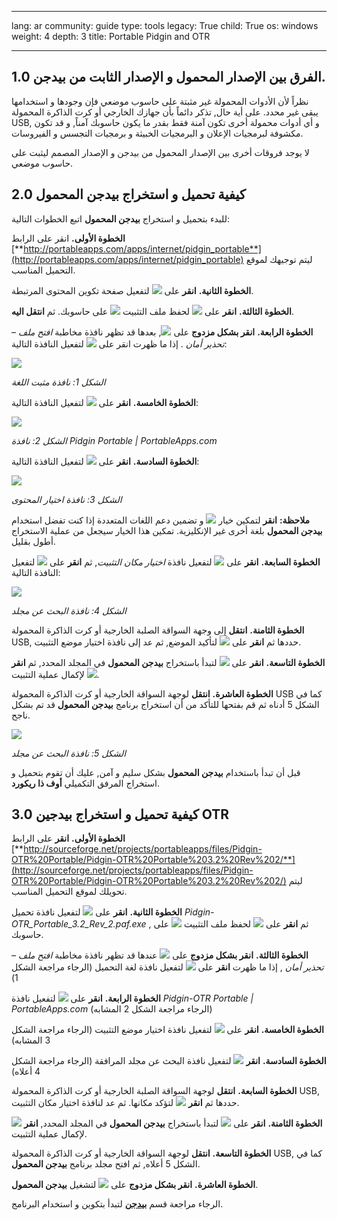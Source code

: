 

---

lang: ar
community: guide
type: tools
legacy: True
child: True
os: windows
weight: 4
depth: 3
title: Portable Pidgin and OTR

---

## 1.0	الفرق بين الإصدار المحمول و الإصدار الثابت من بيدجن. ##

نظراً لأن الأدوات المحمولة غير مثبتة على حاسوب موضعي فإن وجودها و استخدامها يبقى غير محدد. على أية حال, تذكر دائماً بأن جهازك الخارجي أو كرت الذاكرة المحمولة USB, و أي أدوات محمولة أخرى تكون آمنة فقط بقدر ما يكون حاسوبك آمناً, و قد تكون مكشوفة لبرمجيات الإعلان و البرمجيات الخبيثة و برمجيات التجسس و الفيروسات.

لا يوجد فروقات أخرى بين الإصدار المحمول من بيدجن و الإصدار المصمم ليثبت على حاسوب موضعي.

## 2.0	كيفية تحميل و استخراج بيدجن المحمول ##

للبدء بتحميل و استخراج **بيدجن المحمول** اتبع الخطوات التالية:

**الخطوة الأولى.** انقر على الرابط  [**http://portableapps.com/apps/internet/pidgin_portable**](http://portableapps.com/apps/internet/pidgin_portable) ليتم توجيهك لموقع التحميل المناسب.

**الخطوة الثانية.** **انقر** على ![](/sbox/screen/pidginportable-en/01.png) لتفعيل صفحة تكوين المحتوى المرتبطة.

**الخطوة الثالثة.** **انقر** على ![](/sbox/screen/pidginportable-en/02.png) لحفظ ملف التثبيت ![](/sbox/screen/pidginportable-en/03.png) على حاسوبك. ثم **انتقل اليه**. 

**الخطوة الرابعة.** **انقر بشكل مزدوج** على ![](/sbox/screen/pidginportable-en/03.png), بعدها قد تظهر نافذة مخاطبة *افتح ملف – تحذير أمان* . إذا ما ظهرت انقر على ![](/sbox/screen/pidginportable-en/04.png) لتفعيل النافذة التالية:

![](/sbox/screen/pidginportable-en/05.png)

*الشكل 1: نافذة مثبت اللغة*

**الخطوة الخامسة.** **انقر** على ![](/sbox/screen/pidginportable-en/06.png) لتفعيل النافذة التالية:

![](/sbox/screen/pidginportable-en/07.png)

*الشكل 2: نافذة Pidgin Portable | PortableApps.com*

**الخطوة السادسة.** **انقر** على ![](/sbox/screen/pidginportable-en/08.png) لتفعيل النافذة التالية:

![](/sbox/screen/pidginportable-en/09.png)

*الشكل 3: نافذة اختيار المحتوى*

**ملاحظة:** **انقر** لتمكين خيار ![](/sbox/screen/pidginportable-en/10.png) و تضمين دعم اللغات المتعددة إذا كنت تفضل استخدام **بيدجن المحمول** بلغة أخرى غير الإنكليزية. تمكين هذا الخيار سيجعل من عملية الاستخراج أطول بقليل.

**الخطوة السابعة.** **انقر** على ![](/sbox/screen/pidginportable-en/08.png) لتفعيل نافذة *اختيار مكان التثبيت*, ثم **انقر** على ![](/sbox/screen/pidginportable-en/11.png) لتفعيل النافذة التالية:

![](/sbox/screen/pidginportable-en/12.png)

*الشكل 4: نافذة البحث عن مجلد*

**الخطوة الثامنة.** **انتقل** إلى وجهة السواقة الصلبة الخارجية أو كرت الذاكرة المحمولة USB, حددها ثم **انقر** على ![](/sbox/screen/pidginportable-en/13.png) لتأكيد الموضع, ثم عد إلى نافذة اختيار موضع التثبيت.

**الخطوة التاسعة.** **انقر** على ![](/sbox/screen/pidginportable-en/14.png) لتبدأ باستخراج **بيدجن المحمول** في المجلد المحدد, ثم **انقر** ![](/sbox/screen/pidginportable-en/15.png) لإكمال عملية التثبيت.

**الخطوة العاشرة.** **انتقل** لوجهة السواقة الخارجية أو كرت الذاكرة المحمولة USB كما في الشكل 5 أدناه ثم قم بفتحها للتأكد من أن استخراج برنامج **بيدجن المحمول** قد تم بشكل ناجح.

![](/sbox/screen/pidginportable-en/16.png)

*الشكل 5: نافذة البحث عن مجلد*

قبل أن تبدأ باستخدام **بيدجن المحمول** بشكل سليم و آمن, عليك أن تقوم بتحميل و استخراج المرفق التكميلي **أوف ذا ريكورد**.


## 3.0	كيفية تحميل و استخراج بيدجين OTR ##

**الخطوة الأولى.** **انقر** على الرابط  [**http://sourceforge.net/projects/portableapps/files/Pidgin-OTR%20Portable/Pidgin-OTR%20Portable%203.2%20Rev%202/**](http://sourceforge.net/projects/portableapps/files/Pidgin-OTR%20Portable/Pidgin-OTR%20Portable%203.2%20Rev%202/)  ليتم تحويلك لموقع التحميل المناسب.

**الخطوة الثانية.** **انقر** على ![](/sbox/screen/pidginportable-en/17.png) لتفعيل نافذة تحميل  *Pidgin-OTR_Portable_3.2_Rev_2.paf.exe*   , ثم **انقر** على ![](/sbox/screen/pidginportable-en/02.png) لحفظ ملف التثبيت ![](/sbox/screen/pidginportable-en/18.png) على حاسوبك.

**الخطوة الثالثة.** **انقر بشكل مزدوج** على ![](/sbox/screen/pidginportable-en/18.png) عندها قد تظهر نافذة مخاطبة *افتح ملف – تحذير أمان* , إذا ما ظهرت **انقر** على ![](/sbox/screen/pidginportable-en/04.png) لتفعيل نافذة لغة التحميل (الرجاء مراجعة الشكل 1)

**الخطوة الرابعة.** **انقر** على ![](/sbox/screen/pidginportable-en/06.png) لتفعيل نافذة *Pidgin-OTR Portable | PortableApps.com*  (الرجاء مراجعة الشكل 2 المشابه)

**الخطوة الخامسة.** **انقر** على ![](/sbox/screen/pidginportable-en/08.png) لتفعيل نافذة اختيار موضع التثبيت (الرجاء مراجعة الشكل 3 المشابه)

**الخطوة السادسة.** **انقر** ![](/sbox/screen/pidginportable-en/11.png) لتفعيل نافذة البحث عن مجلد المرافقة (الرجاء مراجعة الشكل 4 أعلاه)

**الخطوة السابعة.** **انتقل** لوجهة السواقة الصلبة الخارجية أو كرت الذاكرة المحمولة USB, حددها ثم **انقر** ![](/sbox/screen/pidginportable-en/13.png) لتؤكد مكانها. ثم عد لنافذة اختيار مكان التثبيت.

**الخطوة الثامنة.** **انقر** على ![](/sbox/screen/pidginportable-en/14.png) لتبدأ باستخراج **بيدجن المحمول** في المجلد المحدد, **انقر** ![](/sbox/screen/pidginportable-en/15.png) لإكمال عملية التثبيت.

**الخطوة التاسعة.** **انتقل** لوجهة السواقة الخارجية أو كرت الذاكرة المحمولة USB, كما في الشكل 5 أعلاه, ثم افتح مجلد برنامج **بيدجن المحمول**.

**الخطوة العاشرة.** **انقر بشكل مزدوج** على ![](/sbox/screen/pidginportable-en/19.png) لتشغيل **بيدجن المحمول**.

الرجاء مراجعة قسم [**بيدجن**](/ar/pidgin) لتبدأ بتكوين و استخدام البرنامج.

